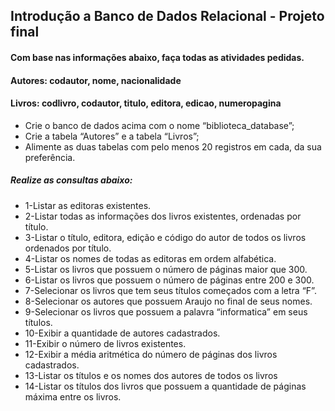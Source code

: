 ## Introdução a Banco de Dados Relacional - Projeto final 

#### Com base nas informações abaixo, faça todas as atividades pedidas.

#### Autores: codautor, nome, nacionalidade
#### Livros: codlivro, codautor, titulo, editora, edicao, numeropagina


- Crie o banco de dados acima com o nome “biblioteca_database”;
- Crie a tabela “Autores” e a tabela “Livros”;
- Alimente as duas tabelas com pelo menos 20 registros em cada, da sua preferência.

##### Realize as consultas abaixo:

- 1-Listar as editoras existentes.
- 2-Listar todas as informações dos livros existentes, ordenadas por título.
- 3-Listar o título, editora, edição e código do autor de todos os livros ordenados por título.
- 4-Listar os nomes de todas as editoras em ordem alfabética.
- 5-Listar os livros que possuem o número de páginas maior que 300.
- 6-Listar os livros que possuem o número de páginas entre 200 e 300.
- 7-Selecionar os livros que tem seus títulos começados com a letra “F”.
- 8-Selecionar os autores que possuem Araujo no final de seus nomes.
- 9-Selecionar os livros que possuem a palavra “informatica” em seus títulos.
- 10-Exibir a quantidade de autores cadastrados.
- 11-Exibir o número de livros existentes.
- 12-Exibir a média aritmética do número de páginas dos livros cadastrados.
- 13-Listar os títulos e os nomes dos autores de todos os livros
- 14-Listar os títulos dos livros que possuem a quantidade de páginas máxima entre os livros.
